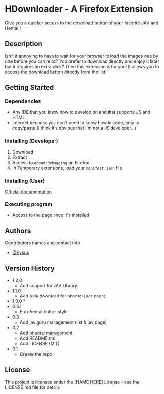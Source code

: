 # HDownloader - A Firefox Extension

Give you a quicker access to the download button of your favorite JAV and Hentai !

## Description

Isn't it annoying to have to wait for your browser to load the images one by one before you can relax? You prefer to download directly and enjoy it later but it requires an extra click? Then this extension is for you! It allows you to access the download button directly from the list!

## Getting Started

### Dependencies

* Any IDE that you know how to develop on and that supports JS and HTML
* Internet because you don't need to know how to code, only to copy/paste (I think it's obvious that i'm not a JS developer...)

### Installing (Developer)

1. Download
2. Extract
3. Access to `aboud:debugging` on Firefox
4. In Temporary extensions, load your `manifest.json` file

### Installing (User)

[Official documentation](https://support.mozilla.org/en-US/kb/unable-install-add-ons-extensions-or-themes?redirectslug=Unable+to+install+add-ons&redirectlocale=en-US#w_you-are-asked-to-download-the-add-on-rather-than-installing-it)

### Executing program

* Access to the page once it's installed

## Authors

Contributors names and contact info

* [@Eysus](https://github.com/Eysus)

## Version History
* 1.2.0
    * Add support for JAV Library
* 1.1.0
    * Add bulk download for nhentai (per page)
* 1.0.0
    * 
* 0.3.1
    * Fix nhentai button style
* 0.3
    * Add jav.guru management (list & jav page)
* 0.2
    * Add nhentai management
    * Add README.md
    * Add LICENSE (MIT)
* 0.1
    * Create the repo

## License

This project is licensed under the [NAME HERE] License - see the LICENSE.md file for details
